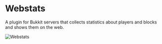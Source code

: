 # Webstats

A plugin for Bukkit servers that collects statistics about players and blocks and shows them on the web.

![Webstats](https://kovuthehusky.com/assets/webstats2.png)
